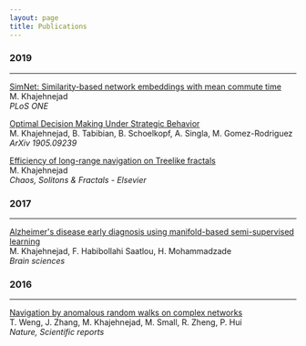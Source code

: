 ```yaml
---
layout: page
title: Publications
---
```

### 2019
---

<a href="https://journals.plos.org/plosone/article?id=10.1371/journal.pone.0221172">SimNet: Similarity-based network embeddings with mean commute time </a> <br />
M. Khajehnejad<br />
<em>PLoS ONE</em>

<a href="https://arxiv.org/abs/1905.09239/">Optimal Decision Making Under Strategic Behavior </a> <br />
M. Khajehnejad, B. Tabibian, B. Schoelkopf, A. Singla, M. Gomez-Rodriguez<br />
<em>ArXiv 1905.09239</em>

<a href="https://www.sciencedirect.com/science/article/pii/S096007791930075X">Efficiency of long-range navigation on Treelike fractals </a> <br />
M. Khajehnejad<br />
<em>Chaos, Solitons & Fractals - Elsevier</em>  

### 2017
---
<a href="https://www.mdpi.com/2076-3425/7/8/109/htm">Alzheimer's disease early diagnosis using manifold-based semi-supervised learning </a> <br />
M. Khajehnejad, F. Habibollahi Saatlou, H. Mohammadzade<br />
<em>Brain sciences</em>

### 2016
---
<a href="https://www.sciencedirect.com/science/article/pii/S096007791930075X">Navigation by anomalous random walks on complex networks </a> <br />
T. Weng, J. Zhang, M. Khajehnejad, M. Small, R. Zheng, P. Hui<br />
<em>Nature, Scientific reports</em> 

<!--
My name is Inigo Montoya. I have the following qualities:

- I rock a great mustache
- I'm extremely loyal to my family

What else do you need?

### my history

To be honest, I'm having some trouble remembering right now, so why don't you just watch [my movie](http://en.wikipedia.org/wiki/The_Princess_Bride_%28film%29) and it will answer **all** your questions. -->
